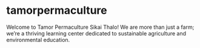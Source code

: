 # tamorpermaculture
Welcome to Tamor Permaculture Sikai Thalo! We are more than just a farm; we’re a thriving learning center dedicated to sustainable agriculture and environmental education.

